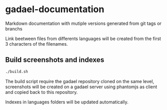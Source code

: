 # gadael-documentation

Markdown documentation with mutiple versions generated from git tags or branchs

Link beetween files from differents languages will be created from the first
3 characters of the filenames.

## Build screenshots and indexes


```bash
./build.sh
```

The build script require the gadael repository cloned on the same level, screenshots
will be created on a gadael server using phantomjs as client and copied back to this
repository.

Indexes in languages folders will be updated automatically.
